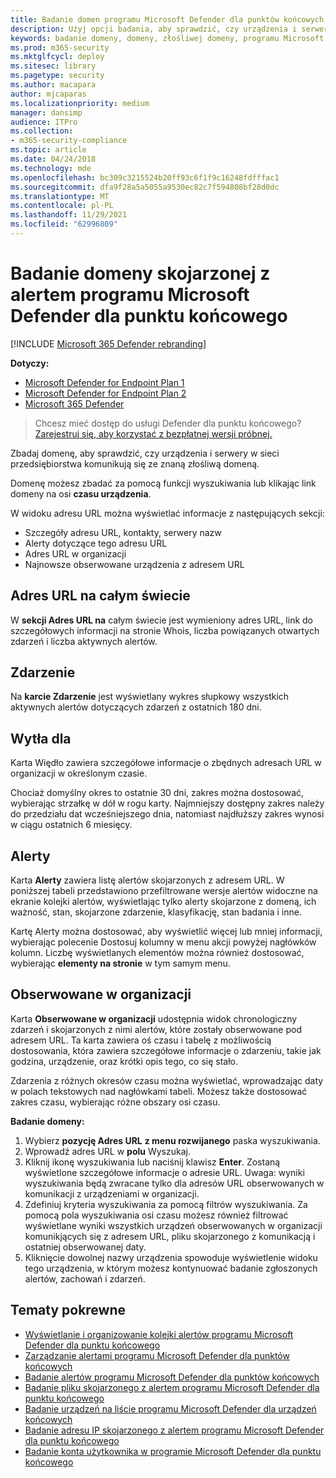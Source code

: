 ```yaml
---
title: Badanie domen programu Microsoft Defender dla punktów końcowych
description: Użyj opcji badania, aby sprawdzić, czy urządzenia i serwery komunikowały się ze złośliwymi domenami.
keywords: badanie domeny, domeny, złośliwej domeny, programu Microsoft Defender dla punktu końcowego, alertu, adresu URL
ms.prod: m365-security
ms.mktglfcycl: deploy
ms.sitesec: library
ms.pagetype: security
ms.author: macapara
author: mjcaparas
ms.localizationpriority: medium
manager: dansimp
audience: ITPro
ms.collection:
- m365-security-compliance
ms.topic: article
ms.date: 04/24/2018
ms.technology: mde
ms.openlocfilehash: bc309c3215524b20ff93c6f1f9c16248fdfffac1
ms.sourcegitcommit: dfa9f28a5a5055a9530ec82c7f594808bf28d0dc
ms.translationtype: MT
ms.contentlocale: pl-PL
ms.lasthandoff: 11/29/2021
ms.locfileid: "62996809"
---
```

# <a name="investigate-a-domain-associated-with-a-microsoft-defender-for-endpoint-alert"></a>Badanie domeny skojarzonej z alertem programu Microsoft Defender dla punktu końcowego

[!INCLUDE [Microsoft 365 Defender rebranding](../../includes/microsoft-defender.md)]


**Dotyczy:**
- [Microsoft Defender for Endpoint Plan 1](https://go.microsoft.com/fwlink/p/?linkid=2154037)
- [Microsoft Defender for Endpoint Plan 2](https://go.microsoft.com/fwlink/p/?linkid=2154037)
- [Microsoft 365 Defender](https://go.microsoft.com/fwlink/?linkid=2118804)

> Chcesz mieć dostęp do usługi Defender dla punktu końcowego? [Zarejestruj się, aby korzystać z bezpłatnej wersji próbnej.](https://signup.microsoft.com/create-account/signup?products=7f379fee-c4f9-4278-b0a1-e4c8c2fcdf7e&ru=https://aka.ms/MDEp2OpenTrial?ocid=docs-wdatp-investigatedomain-abovefoldlink)

Zbadaj domenę, aby sprawdzić, czy urządzenia i serwery w sieci przedsiębiorstwa komunikują się ze znaną złośliwą domeną.

Domenę możesz zbadać za pomocą funkcji wyszukiwania lub klikając link domeny na osi **czasu urządzenia**.

W widoku adresu URL można wyświetlać informacje z następujących sekcji:

- Szczegóły adresu URL, kontakty, serwery nazw
- Alerty dotyczące tego adresu URL 
- Adres URL w organizacji
- Najnowsze obserwowane urządzenia z adresem URL

## <a name="url-worldwide"></a>Adres URL na całym świecie

W **sekcji Adres URL na** całym świecie jest wymieniony adres URL, link do szczegółowych informacji na stronie Whois, liczba powiązanych otwartych zdarzeń i liczba aktywnych alertów.

## <a name="incident"></a>Zdarzenie

Na **karcie Zdarzenie** jest wyświetlany wykres słupkowy wszystkich aktywnych alertów dotyczących zdarzeń z ostatnich 180 dni.

## <a name="prevalence"></a>Wytła dla

Karta  Więdło zawiera szczegółowe informacje o zbędnych adresach URL w organizacji w określonym czasie.

Chociaż domyślny okres to ostatnie 30 dni, zakres można dostosować, wybierając strzałkę w dół w rogu karty. Najmniejszy dostępny zakres należy do przedziału dat wcześniejszego dnia, natomiast najdłuższy zakres wynosi w ciągu ostatnich 6 miesięcy.

## <a name="alerts"></a>Alerty

Karta **Alerty** zawiera listę alertów skojarzonych z adresem URL. W poniższej tabeli przedstawiono przefiltrowane wersje alertów widoczne na ekranie kolejki alertów, wyświetlając tylko alerty skojarzone z domeną, ich ważność, stan, skojarzone zdarzenie, klasyfikację, stan badania i inne.

Kartę Alerty można dostosować, aby wyświetlić więcej lub mniej informacji, wybierając polecenie  Dostosuj kolumny w menu akcji powyżej nagłówków kolumn. Liczbę wyświetlanych elementów można również dostosować, wybierając **elementy na stronie** w tym samym menu.

## <a name="observed-in-organization"></a>Obserwowane w organizacji

Karta **Obserwowane w organizacji** udostępnia widok chronologiczny zdarzeń i skojarzonych z nimi alertów, które zostały obserwowane pod adresem URL. Ta karta zawiera oś czasu i tabelę z możliwością dostosowania, która zawiera szczegółowe informacje o zdarzeniu, takie jak godzina, urządzenie, oraz krótki opis tego, co się stało. 

Zdarzenia z różnych okresów czasu można wyświetlać, wprowadzając daty w polach tekstowych nad nagłówkami tabeli. Możesz także dostosować zakres czasu, wybierając różne obszary osi czasu.

**Badanie domeny:**

1. Wybierz **pozycję Adres URL** **z menu rozwijanego** paska wyszukiwania.
2. Wprowadź adres URL w **polu** Wyszukaj.
3. Kliknij ikonę wyszukiwania lub naciśnij klawisz **Enter**. Zostaną wyświetlone szczegółowe informacje o adresie URL. Uwaga: wyniki wyszukiwania będą zwracane tylko dla adresów URL obserwowanych w komunikacji z urządzeniami w organizacji.
4. Zdefiniuj kryteria wyszukiwania za pomocą filtrów wyszukiwania. Za pomocą pola wyszukiwania osi czasu możesz również filtrować wyświetlane wyniki wszystkich urządzeń obserwowanych w organizacji komunikjących się z adresem URL, pliku skojarzonego z komunikacją i ostatniej obserwowanej daty.
5. Kliknięcie dowolnej nazwy urządzenia spowoduje wyświetlenie widoku tego urządzenia, w którym możesz kontynuować badanie zgłoszonych alertów, zachowań i zdarzeń.

## <a name="related-topics"></a>Tematy pokrewne
- [Wyświetlanie i organizowanie kolejki alertów programu Microsoft Defender dla punktu końcowego](alerts-queue.md)
- [Zarządzanie alertami programu Microsoft Defender dla punktów końcowych](manage-alerts.md)
- [Badanie alertów programu Microsoft Defender dla punktów końcowych](investigate-alerts.md)
- [Badanie pliku skojarzonego z alertem programu Microsoft Defender dla punktu końcowego](investigate-files.md)
- [Badanie urządzeń na liście programu Microsoft Defender dla urządzeń końcowych](investigate-machines.md)
- [Badanie adresu IP skojarzonego z alertem programu Microsoft Defender dla punktu końcowego](investigate-ip.md)
- [Badanie konta użytkownika w programie Microsoft Defender dla punktu końcowego](investigate-user.md)
